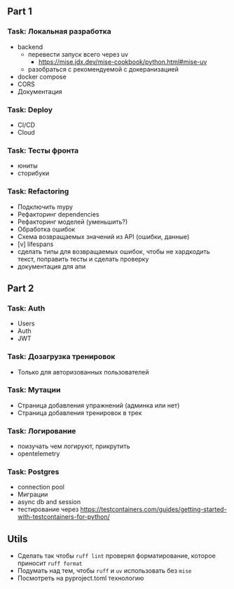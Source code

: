 ## Part 1
### Task: Локальная разработка
- backend
    - перевести запуск всего через uv 
        - https://mise.jdx.dev/mise-cookbook/python.html#mise-uv
    - разобраться с рекомендуемой с докеранизацией 
- docker compose
- CORS
- Документация

### Task: Deploy
- CI/CD
- Cloud

### Task: Тесты фронта
- юниты
- сторибуки

### Task: Refactoring
- Подключить mypy
- Рефакторинг dependencies
- Рефакторинг моделей (уменьшить?)
- Обработка ошибок
- Схема возвращаемых значений из API (ошибки, данные)
- [v] lifespans
- сделать типы для возвращаемых ошибок, чтобы не хардкодить текст, поправить тесты и сделать проверку
- документация для апи


## Part 2
### Task: Auth
- Users
- Auth
- JWT

### Task: Дозагрузка тренировок
- Только для авторизованных пользователей

### Task: Мутации
- Страница добавления упражнений (админка или нет)
- Страница добавления тренировок в трек


### Task: Логирование
- поизучать чем логируют, прикрутить
- opentelemetry

### Task: Postgres
- connection pool
- Миграции
- async db and session
- тестирование через https://testcontainers.com/guides/getting-started-with-testcontainers-for-python/

## Utils
- Сделать так чтобы `ruff lint` проверял форматирование, которое приносит `ruff format`
- Подумать над тем, чтобы `ruff` и `uv` использовать без `mise`
- Посмотреть на pyproject.toml технологию
